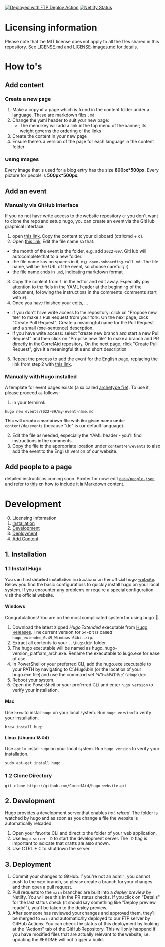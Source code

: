 [<img alt="Deployed with FTP Deploy Action" src="https://img.shields.io/badge/Deployed With-FTP DEPLOY ACTION-%3CCOLOR%3E?style=for-the-badge&color=0077b6">](https://github.com/SamKirkland/FTP-Deploy-Action)
[![Netlify Status](https://api.netlify.com/api/v1/badges/2c8e5dc8-1df6-4b21-bfdb-77af3b1d525a/deploy-status)](https://app.netlify.com/sites/jolly-boyd-ddf9b1/deploys) 

# Licensing information
Please note that the MIT license does not apply to all the files shared in this repository. See [LICENSE.md](https://github.com/CorrelAid/hugo-website/blob/main/LICENSE) and [LICENSE-images.md](https://github.com/CorrelAid/hugo-website/blob/main/LICENSE-images.md) for details.

# How to's
## Add content

### Create a new page

1. Make a copy of a page which is found in the content folder under a language. These are markdown files `.md`
2. Change the yaml header to suit your new page:
   * The menu key will add a link in the top menu of the banner; its weight governs the ordering of the links
3. Create the content in your new page 
4. Ensure there's a version of the page for each language in the content folder
   
### Using images

Every image that is used for a blog entry has the size **800px\*500px**. Every picture for people is **500px\*500px**.

## Add an event

### Manually via GitHub interface

If you do not have write access to the website repository or you don't want to clone the repo and setup hugo, you can create an event via the GitHub graphical interface:

1. open [this link](https://raw.githubusercontent.com/CorrelAid/hugo-website/main/archetypes/news.md). Copy the content to your clipboard (ctrl/cmd + c).
2. Open [this link](https://github.com/CorrelAid/hugo-website/new/main/content/de/events). Edit the file name so that: 
- the month of the event is the folder, e.g. add `2022-09/`. GitHub will autocomplete that to a new folder.
- the file name has no spaces in it, e.g. `open-onboarding-call.md`. The file name, will be the URL of the event, so choose carefully :) 
- the file name ends in `.md`, indicating markdown format
3. Copy the content from 1. in the editor and edit away. Especially pay attention to the fiels in the YAML header at the beginning of the document, following the instructions in the comments (comments start with `#`).
4. Once you have finished your edits, ...
- if you don't have write access to the repository: click on "Propose new file" to make a Pull Request from your fork.  On the next page, click "Create Pull Request". Create a meaningful name for the Pull Request and a small (one-sentence) description. 
- if you have write access: select "create new branch and start a new Pull Request" and then click on "Propose new file" to make a branch and PR directly in the CorrelAid repository. On the next page, click "Create Pull Request", give it a meaningful title and short description. 
5. Repeat the process to add the event for the English page, replacing the link from step 2 with [this link](https://github.com/CorrelAid/hugo-website/new/main/content/en/events).
### Manually with Hugo installed

A template for event pages exists (a so called [archetype file](https://gohugo.io/content-management/archetypes/)). To use it, please proceed as follows:

1. in your terminal:

```
hugo new events/2022-09/my-event-name.md
```

This will create a markdown file with the given name under `content/de/events` (because "de" is our default language). 

2. Edit the file as needed, especially the YAML header - you'll find instructions in the comments. 
3. Copy the file to the appropriate location under `content/en/events` to also add the event to the English version of our website. 




## Add people to a page

detailed instructions coming soon. Pointer for now: edit [`data/people.json`](https://github.com/CorrelAid/hugo-website/blob/main/data/people.json) and refer to [this](https://raw.githubusercontent.com/CorrelAid/hugo-website/main/content/en/about/contact.md) on how to include it in Markdown content.
# Development
0. Licensing information
1. [Installation](#1-installation)
2. [Development](#2-development)
3. [Deployment](#3-deployment)
4. [Add Content](#4-add-content)


## 1. Installation

### 1.1 Install Hugo

You can find detailed installation instructions on the official hugo [website](https://gohugo.io/getting-started/installing/). Below you find the basic configurations to quickly install hugo on your local system. If you encounter any problems or require a special configuration visit the official website.

#### Windows

Congratulations! You are on the most complicated system for using hugo :tada:.

1. Download the latest zipped _Hugo Extended_ executable from [Hugo Releases](https://github.com/gohugoio/hugo/releases). The current version for 64-bit is called `hugo_extended_0.49_Windows-64bit.zip`.
2. Extract all contents to your `..\Hugo\bin` folder.
3. The hugo executable will be named as hugo_hugo-version_platform_arch.exe. Rename the executable to hugo.exe for ease of use.
4. In PowerShell or your preferred CLI, add the hugo.exe executable to your PATH by navigating to C:\Hugo\bin (or the location of your hugo.exe file) and use the command set `PATH=%PATH%;C:\Hugo\bin`.
5. Reboot your system.
6. Open the PowerShell or your preferred CLI and enter `hugo version` to verify your installation.

#### Mac

Use `brew` to install `hugo` on your local system. Run `hugo version` to verify your installation.

```
brew install hugo
```

#### Linux (Ubuntu 18.04)

Use `apt` to install `hugo` on your local system. Run `hugo version` to verify your installation.

```
sudo apt-get install hugo
```

### 1.2 Clone Directory

```
git clone https://github.com/CorrelAid/hugo-website.git
```

## 2. Development

Hugo provides a development server that enables _hot-reload_. The folder is watched by hugo and as soon as you change a file the website is automatically reloaded.

1. Open your favorite CLI and direct to the folder of your web application.
2. Use `hugo server -D` to start the development server. The `-D` flag is important to indicate that drafts are also shown.
3. Use CTRL + C to shutdown the server.



## 3. Deployment

1. Commit your changes to GitHub. If you're not an admin, you cannot push to the `main` branch, so please create a branch for your changes and then open a pull request. 
2. Pull requests to the `main` branched are built into a _deploy preview_ by Netlify. You will see this in the PR status checks. If you click on "Details" for the last status check (it should say something like "Deploy preview ready!"), you'll be taken to the deploy preview.
3. After someone has reviewed your changes and approved them, they'll be merged to `main` and automatically deployed to our FTP server by GitHub Actions. You can check the status of this deployment by looking at the "Actions" tab of the GitHub Repository. This will only happend if you have modified files that are actually relevant to the website, i.e. updating the README will not trigger a build.

